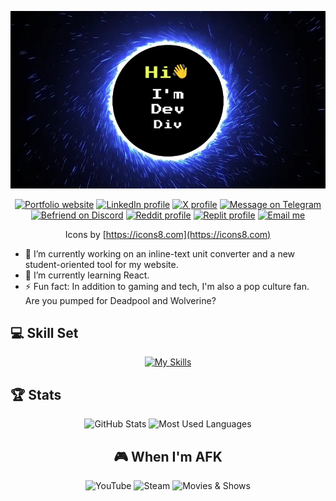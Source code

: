 <div align="center">
  
![Header](introduction.webp)

[![Portfolio website](https://img.icons8.com/?size=64&id=8bVNpI807DcA&format=png&color=000000)](https://www.iamdevdiv.com)
[![LinkedIn profile](https://img.icons8.com/?size=64&id=xuvGCOXi8Wyg&format=png&color=000000)](https://www.linkedin.com/in/iamdevdiv)
[![X profile](https://img.icons8.com/?size=64&id=ClbD5JTFM7FA&format=png&color=000000)](https://x.com/iamdevdiv)
[![Message on Telegram](https://img.icons8.com/?size=64&id=oWiuH0jFiU0R&format=png&color=000000)](https://t.me/iamdevdiv)
[![Befriend on Discord](https://img.icons8.com/?size=64&id=2mIgusGquJFz&format=png&color=000000)](https://discord.com/users/791132483159982111)
[![Reddit profile](https://img.icons8.com/?size=64&id=RxrmFiKvK8TP&format=png&color=000000)](https://www.reddit.com/user/iamdevdiv)
[![Replit profile](https://img.icons8.com/?size=64&id=FnhiFHcPQyOa&format=png&color=000000)]([https://www.reddit.com/user/iamdevdiv](https://replit.com/@iamdevdiv))
[![Email me](https://img.icons8.com/?size=64&id=xLIkjgcmFOsC&format=png&color=000000)](mailto:divyanshu@iamdevdiv.com)

Icons by [https://icons8.com](https://icons8.com)

</div>

- 🔭 I’m currently working on an inline-text unit converter and a new student-oriented tool for my website.
- 🌱 I’m currently learning React.
- ⚡ Fun fact: In addition to gaming and tech, I'm also a pop culture fan. Are you pumped for Deadpool and Wolverine?


## 💻 Skill Set

<div align="center">
  
[![My Skills](https://skillicons.dev/icons?i=html,css,js,nodejs,mongodb,python)](https://skillicons.dev)

</div>

## 🏆 Stats

<div align="center">
    <img height=175 alt="GitHub Stats" src="https://github-readme-stats.vercel.app/api?username=iamdevdiv&show_icons=true&count_private=true&theme=dark">
    <img height=175 alt="Most Used Languages" src="https://github-readme-stats.vercel.app/api/top-langs/?username=iamdevdiv&layout=compact&theme=dark">
</p>

## 🎮 When I'm AFK

![YouTube](https://img.shields.io/badge/YouTube-FF0000?style=for-the-badge&logo=youtube&logoColor=white)
![Steam](https://img.shields.io/badge/steam-%23000000.svg?style=for-the-badge&logo=steam&logoColor=white)
![Movies & Shows](https://img.shields.io/badge/movies_&_shows-blue.svg?style=for-the-badge&logo=show)
